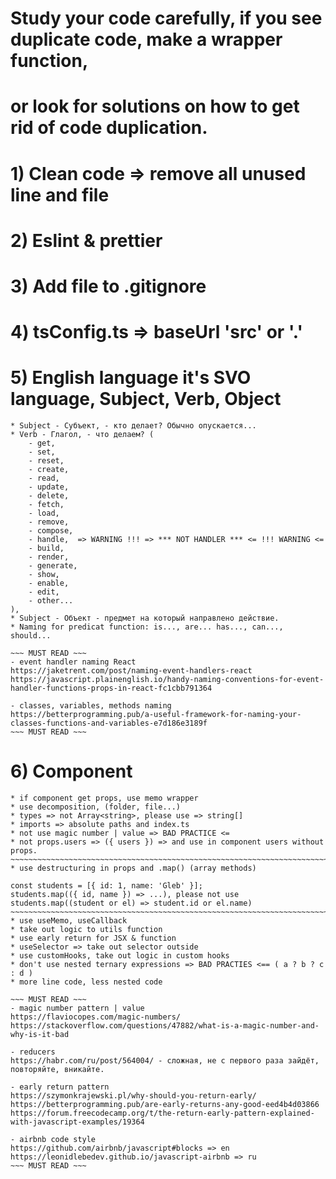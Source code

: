 # Study your code carefully, if you see duplicate code, make a wrapper function, 
# or look for solutions on how to get rid of code duplication.

# 1) Clean code => remove all unused line and file

# 2) Eslint & prettier

# 3) Add file to .gitignore

# 4) tsConfig.ts => baseUrl 'src' or '.'

# 5) English language it's SVO language, Subject, Verb, Object
    * Subject - Субъект, - кто делает? Обычно опускается... 
    * Verb - Глагол, - что делаем? (
        - get,
        - set,
        - reset,
        - create,
        - read,
        - update,
        - delete,
        - fetch,
        - load,
        - remove,
        - compose,
        - handle,  => WARNING !!! => *** NOT HANDLER *** <= !!! WARNING <=
        - build,
        - render,
        - generate,
        - show,
        - enable,
        - edit,
        - other...
    ),
    * Subject - Объект - предмет на который направлено действие.
    * Naming for predicat function: is..., are... has..., can..., should...

    ~~~ MUST READ ~~~
    - event handler naming React
    https://jaketrent.com/post/naming-event-handlers-react
    https://javascript.plainenglish.io/handy-naming-conventions-for-event-handler-functions-props-in-react-fc1cbb791364

    - classes, variables, methods naming
    https://betterprogramming.pub/a-useful-framework-for-naming-your-classes-functions-and-variables-e7d186e3189f
    ~~~ MUST READ ~~~

# 6) Component
    * if component get props, use memo wrapper
    * use decomposition, (folder, file...)
    * types => not Array<string>, please use => string[]
    * imports => absolute paths and index.ts
    * not use magic number | value => BAD PRACTICE <= 
    * not props.users => ({ users }) => and use in component users without props.
    ~~~~~~~~~~~~~~~~~~~~~~~~~~~~~~~~~~~~~~~~~~~~~~~~~~~~~~~~~~~~~~~~~~~~~~~~~~~~~~~~~~~~~~    
    * use destructuring in props and .map() (array methods)
    
    const students = [{ id: 1, name: 'Gleb' }];
    students.map(({ id, name }) => ...), please not use students.map((student or el) => student.id or el.name)
    ~~~~~~~~~~~~~~~~~~~~~~~~~~~~~~~~~~~~~~~~~~~~~~~~~~~~~~~~~~~~~~~~~~~~~~~~~~~~~~~~~~~~~~
    * use useMemo, useCallback
    * take out logic to utils function
    * use early return for JSX & function
    * useSelector => take out selector outside
    * use customHooks, take out logic in custom hooks
    * don't use nested ternary expressions => BAD PRACTIES <== ( a ? b ? c : d )
    * more line code, less nested code

    ~~~ MUST READ ~~~
    - magic number pattern | value
    https://flaviocopes.com/magic-numbers/
    https://stackoverflow.com/questions/47882/what-is-a-magic-number-and-why-is-it-bad

    - reducers
    https://habr.com/ru/post/564004/ - сложная, не с первого раза зайдёт, повторяйте, вникайте.

    - early return pattern
    https://szymonkrajewski.pl/why-should-you-return-early/
    https://betterprogramming.pub/are-early-returns-any-good-eed4b4d03866
    https://forum.freecodecamp.org/t/the-return-early-pattern-explained-with-javascript-examples/19364

    - airbnb code style
    https://github.com/airbnb/javascript#blocks => en
    https://leonidlebedev.github.io/javascript-airbnb => ru
    ~~~ MUST READ ~~~
